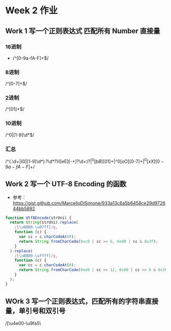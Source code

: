 # Week 2 作业

## Work 1 写一个正则表达式 匹配所有 Number 直接量

### 16进制
- /^[0-9a-fA-F]+$/

### 8进制
/^[0-7]+$/

### 2进制
/^[01]+$/

### 10进制
/^0|[1-9]\d*$/

### 汇总
/^(\.\d+|(0|[1-9]\d*)\.?\d*?)([eE][-\+]?\d+)?$|^0[bB][01]+$|^0[oO][0-7]+$|^0[xX][0-9a-fA-F]+$/

## Work 2 写一个 UTF-8 Encoding 的函数
- 参考：https://gist.github.com/MarcelloDiSimone/933a13c6a5b6458ce29d972644bb5892

````javascript
function Utf8Encode(strUni) {
  return String(strUni).replace(
    /[\u0080-\u07ff]/g, 
    function (c) {
      var cc = c.charCodeAt(0);
      return String.fromCharCode(0xc0 | cc >> 6, 0x80 | cc & 0x3f);
    }
  ).replace(
    /[\u0800-\uffff]/g,  
    function (c) {
      var cc = c.charCodeAt(0);
      return String.fromCharCode(0xe0 | cc >> 12, 0x80 | cc >> 6 & 0x3F, 0x80 | cc & 0x3f);
    }
  );
}
````

## WOrk 3 写一个正则表达式，匹配所有的字符串直接量，单引号和双引号

/[\u4e00-\u9fa5\
